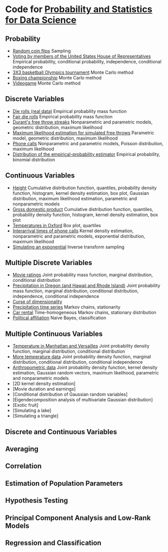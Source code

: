 # Code for [Probability and Statistics for Data Science](https://www.ps4ds.net/) 

## Probability

  - [Random coin flips](https://github.com/cfgranda/ps4ds/blob/main/probability/random_coin_flips_table.ipynb) Sampling
  - [Voting by members of the United States House of Representatives](https://github.com/cfgranda/ps4ds/blob/main/probability/US_congress_votes.ipynb)
    Empirical probability, conditional probability, independence, conditional independence
  - [3X3 basketball Olympics tournament](https://github.com/cfgranda/ps4ds/blob/main/probability/olympics_3x3_basketball.ipynb) Monte Carlo method
  - [Boxing championship](https://github.com/cfgranda/ps4ds/blob/main/probability/boxing_championship_exercise.ipynb) Monte Carlo method
  - [Videogame](https://github.com/cfgranda/ps4ds/blob/main/probability/videogame_exercise.ipynb) Monte Carlo method

## Discrete Variables

  - [Die rolls (real data)](https://github.com/cfgranda/ps4ds/blob/main/discrete_variables/die_histogram.ipynb) Empirical probability mass function
  - [Fair die rolls](https://github.com/cfgranda/ps4ds/blob/main/discrete_variables/fair_die.ipynb) Empirical probability mass function
  - [Durant's free throw streaks](https://github.com/cfgranda/ps4ds/blob/main/discrete_variables/free_throw_streaks_Durant.ipynb) Nonparametric and parametric models, geometric distribution, maximum likelihood
  - [Maximum likelihood estimation for simulated free throws](https://github.com/cfgranda/ps4ds/blob/main/discrete_variables/simulated_free_throws_maximum_likelihood.ipynb) Parametric model, geometric distribution, maximum likelihood
  - [Phone calls](https://github.com/cfgranda/ps4ds/blob/main/discrete_variables/call_center_parametric_vs_nonparametric_models.ipynb) Nonparametric and parametric models, Poisson distribution, maximum likelihood
  - [Distribution of the empirical-probability estimator](https://github.com/cfgranda/ps4ds/blob/main/discrete_variables/empirical_probability_distribution.ipynb) Empirical probability, binomial distribution

## Continuous Variables

  - [Height](https://github.com/cfgranda/ps4ds/blob/main/continuous_variables/height_distribution.ipynb) Cumulative distribution function, quantiles, probability density function, histogram, kernel density estimation, box plot, Gaussian distribution, maximum likelihood estimation, parametric and nonparametric models
  - [Gross domestic product](https://github.com/cfgranda/ps4ds/blob/main/continuous_variables/gdp.ipynb) Cumulative distribution function, quantiles, probability density function, histogram, kernel density estimation, box plot
  - [Temperatures in Oxford](https://github.com/cfgranda/ps4ds/blob/main/continuous_variables/oxford_temperatures.ipynb) Box plot, quartiles
  - [Interarrival times of phone calls](https://github.com/cfgranda/ps4ds/blob/main/continuous_variables/call_center_interarrival_times.ipynb) Kernel density estimation, nonparametric and parametric models, exponential distribution, maximum likelihood
  - [Simulating an exponential](https://github.com/cfgranda/ps4ds/blob/main/continuous_variables/simulating_an_exponential.ipynb) Inverse transform sampling

## Multiple Discrete Variables

- [Movie ratings](https://github.com/cfgranda/ps4ds/blob/main/multiple_discrete_variables/movie_ratings.ipynb) Joint probability mass function, marginal distribution, conditional distribution 
- [Precipitation in Oregon (and Hawaii and Rhode Island)](https://github.com/cfgranda/ps4ds/blob/main/multiple_discrete_variables/precipitation.ipynb) Joint probability mass function, marginal distribution, conditional distribution, independence, conditional independence
- [Curse of dimensionality](https://github.com/cfgranda/ps4ds/blob/main/multiple_discrete_variables/curse_of_dimensionality.ipynb) 
- [Precipitation time series](https://github.com/cfgranda/ps4ds/blob/main/multiple_discrete_variables/markov_chain_precipitation.ipynb) Markov chains, stationarity
- [Car rental](https://github.com/cfgranda/ps4ds/blob/main/multiple_discrete_variables/car_rental.ipynb) Time-homogeneous Markov chains, stationary distribution
- [Political affiliation](https://github.com/cfgranda/ps4ds/blob/main/multiple_discrete_variables/naive_bayes_political_affiliation.ipynb) Naive Bayes, classification
  
## Multiple Continuous Variables

- [Temperature in Manhattan and Versailles](https://github.com/cfgranda/ps4ds/blob/main/multiple_continuous_variables/temperatures.ipynb) Joint probability density function, marginal distribution, conditional distribution
- [More temperature data](https://github.com/cfgranda/ps4ds/blob/main/multiple_continuous_variables/temperatures_conditional_independence.ipynb) Joint probability density function, marginal distribution, conditional distribution, conditional independence
- [Anthropometric data](https://github.com/cfgranda/ps4ds/blob/main/multiple_continuous_variables/anthropometric_data_gaussian.ipynb) Joint probability density function, kernel density estimation, Gaussian random vectors, maximum likelihood, parametric and nonparametric models
- [2D kernel density estimation]
- [Movie duration and earnings]
- [Conditional distribution of Gaussian random variables]
- [Eigendecomposition analysis of multivariate Gaussian distribution]
- [Exotic fruit]
- [Simulating a lake]
- [Simulating a triangle]

## Discrete and Continuous Variables
## Averaging
## Correlation
## Estimation of Population Parameters
## Hypothesis Testing
## Principal Component Analysis and Low-Rank Models
## Regression and Classification

